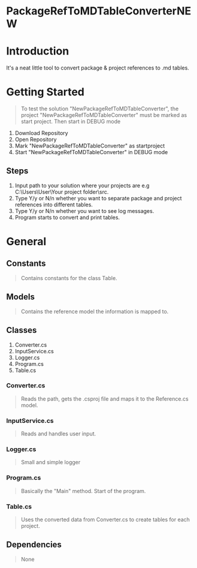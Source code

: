 # PackageRefToMDTableConverterNEW

# Introduction
It's a neat little tool to convert package & project references to .md tables.

# Getting Started
> To test the solution "NewPackageRefToMDTableConverter", the project "NewPackageRefToMDTableConverter" must be marked as start project. Then start in DEBUG mode
1.	Download Repository
2.	Open Repository
3.	Mark  "NewPackageRefToMDTableConverter" as startproject
4.	Start "NewPackageRefToMDTableConverter" in DEBUG mode

## Steps
1.  Input path to your solution where your projects are e.g C:\Users\User\Your project folder\src.
2.  Type Y/y or N/n whether you want to separate package and project references into different tables.
3.  Type Y/y or N/n whether you want to see log messages.
4.  Program starts to convert and print tables.

# General

## Constants
> Contains constants for the class Table.

## Models
> Contains the reference model the information is mapped to.

## Classes
1.  Converter.cs
2.  InputService.cs
3.  Logger.cs
4.  Program.cs
5.  Table.cs

### Converter.cs
> Reads the path, gets the .csproj file and maps it to the Reference.cs model.

### InputService.cs
> Reads and handles user input.

### Logger.cs
> Small and simple logger

### Program.cs
> Basically the "Main" method. Start of the program.

### Table.cs
> Uses the converted data from Converter.cs to create tables for each project.

## Dependencies
> None
